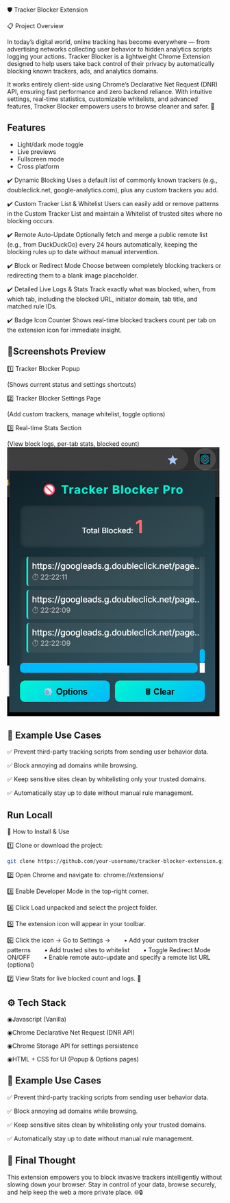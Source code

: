 

🛡️ Tracker Blocker Extension

📋 Project Overview

In today’s digital world, online tracking has become everywhere — from advertising networks collecting user behavior to hidden analytics scripts logging your actions.
Tracker Blocker is a lightweight Chrome Extension designed to help users take back control of their privacy by automatically blocking known trackers, ads, and analytics domains.

It works entirely client-side using Chrome’s Declarative Net Request (DNR) API, ensuring fast performance and zero backend reliance.
With intuitive settings, real-time statistics, customizable whitelists, and advanced features, Tracker Blocker empowers users to browse cleaner and safer. 🚀
## Features

- Light/dark mode toggle
- Live previews
- Fullscreen mode
- Cross platform

✔️ Dynamic Blocking
Uses a default list of commonly known trackers (e.g., doubleclick.net, google-analytics.com), plus any custom trackers you add.

✔️ Custom Tracker List & Whitelist
Users can easily add or remove patterns in the Custom Tracker List and maintain a Whitelist of trusted sites where no blocking occurs.

✔️ Remote Auto-Update
Optionally fetch and merge a public remote list (e.g., from DuckDuckGo) every 24 hours automatically, keeping the blocking rules up to date without manual intervention.

✔️ Block or Redirect Mode
Choose between completely blocking trackers or redirecting them to a blank image placeholder.

✔️ Detailed Live Logs & Stats
Track exactly what was blocked, when, from which tab, including the blocked URL, initiator domain, tab title, and matched rule IDs.

✔️ Badge Icon Counter
Shows real-time blocked trackers count per tab on the extension icon for immediate insight.
## 📸Screenshots Preview
 
1️⃣ Tracker Blocker Popup

(Shows current status and settings shortcuts)


2️⃣ Tracker Blocker Settings Page

(Add custom trackers, manage whitelist, toggle options)


3️⃣ Real-time Stats Section
    
(View block logs, per-tab stats, blocked count)
 ![image alt](https://github.com/SAMjimishra/Tracker-Blocker-Extension/blob/4c5f5cde241b70ba5fc483a4aface18fb29276eb/tracker-blocker-extension/SS/Screenshot%202025-09-07%20232314.png)

## 🎯 Example Use Cases
✅ Prevent third-party tracking scripts from sending user behavior data.

✅ Block annoying ad domains while browsing.

✅ Keep sensitive sites clean by whitelisting only your trusted domains.

✅ Automatically stay up to date without manual rule management.
## Run Locall
🚀 How to Install & Use

1️⃣ Clone or download the project:

```bash 
git clone https://github.com/your-username/tracker-blocker-extension.git
```

2️⃣ Open Chrome and navigate to:
chrome://extensions/

3️⃣ Enable Developer Mode in the top-right corner.

4️⃣ Click Load unpacked and select the project folder.

5️⃣ The extension icon will appear in your toolbar.

6️⃣ Click the icon → Go to Settings →
  • Add your custom tracker patterns
  • Add trusted sites to whitelist
  • Toggle Redirect Mode ON/OFF
  • Enable remote auto-update and specify a remote list URL (optional)

7️⃣ View Stats for live blocked count and logs. 🎯
## ⚙️ Tech Stack

◉Javascript (Vanilla)

◉Chrome Declarative Net Request (DNR API)

◉Chrome Storage API for settings persistence

◉HTML + CSS for UI (Popup & Options pages)

## 🎯 Example Use Cases
✅ Prevent third-party tracking scripts from sending user behavior data.

✅ Block annoying ad domains while browsing.

✅ Keep sensitive sites clean by whitelisting only your trusted domains.

✅ Automatically stay up to date without manual rule management.
## 💬 Final Thought

This extension empowers you to block invasive trackers intelligently without slowing down your browser.
Stay in control of your data, browse securely, and help keep the web a more private place. 🌐🔒
